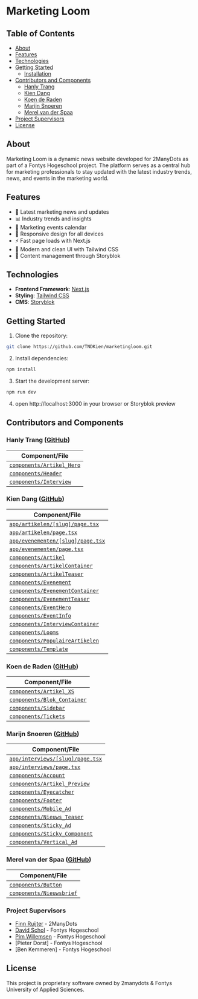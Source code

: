 # Marketing Loom

## Table of Contents

- [About](#about)
- [Features](#features)
- [Technologies](#technologies)
- [Getting Started](#getting-started)
  - [Installation](#getting-started)
- [Contributors and Components](#contributors-and-components)
  - [Hanly Trang](#hanly-trang-github)
  - [Kien Dang](#kien-dang-github)
  - [Koen de Raden](#koen-de-raden-github)
  - [Marijn Snoeren](#marijn-snoeren-github)
  - [Merel van der Spaa](#merel-van-der-spaa-github)
- [Project Supervisors](#project-supervisors)
- [License](#license)

## About

Marketing Loom is a dynamic news website developed for 2ManyDots as part of a Fontys Hogeschool project. The platform serves as a central hub for marketing professionals to stay updated with the latest industry trends, news, and events in the marketing world.

## Features

- 📰 Latest marketing news and updates
- 📊 Industry trends and insights
- 📅 Marketing events calendar
- 📱 Responsive design for all devices
- ⚡ Fast page loads with Next.js
- 🎨 Modern and clean UI with Tailwind CSS
- 📝 Content management through Storyblok

## Technologies

- **Frontend Framework**: [Next.js](https://nextjs.org/)
- **Styling**: [Tailwind CSS](https://tailwindcss.com/)
- **CMS**: [Storyblok](https://www.storyblok.com/)

## Getting Started

1. Clone the repository:

```bash
git clone https://github.com/TNDKien/marketingloom.git
```

2. Install dependencies:

```bash
npm install
```

3. Start the development server:

```bash
npm run dev
```

4. open http://localhost:3000 in your browser or Storyblok preview

## Contributors and Components

### Hanly Trang ([GitHub](https://github.com/hanlyvt))

| Component/File                                       |
| ---------------------------------------------------- |
| [`components/Artikel_Hero`](components/Artikel_Hero) |
| [`components/Header`](components/Header)             |
| [`components/Interview`](components/Interview)       |

### Kien Dang ([GitHub](https://github.com/TNDKien))

| Component/File                                                       |
| -------------------------------------------------------------------- |
| [`app/artikelen/[slug]/page.tsx`](app/artikelen/[slug]/page.tsx)     |
| [`app/artikelen/page.tsx`](app/artikelen/page.tsx)                   |
| [`app/evenementen/[slug]/page.tsx`](app/evenementen/[slug]/page.tsx) |
| [`app/evenementen/page.tsx`](app/evenementen/page.tsx)               |
| [`components/Artikel`](components/Artikel)                           |
| [`components/ArtikelContainer`](components/ArtikelContainer)         |
| [`components/ArtikelTeaser`](components/ArtikelTeaser)               |
| [`components/Evenement`](components/Evenement)                       |
| [`components/EvenementContainer`](components/EvenementContainer)     |
| [`components/EvenementTeaser`](components/EvenementTeaser)           |
| [`components/EventHero`](components/EventHero)                       |
| [`components/EventInfo`](components/EventInfo)                       |
| [`components/InterviewContainer`](components/InterviewContainer)     |
| [`components/Looms`](components/Looms)                               |
| [`components/PopulaireArtikelen`](components/PopulaireArtikelen)     |
| [`components/Template`](components/Template)                         |

### Koen de Raden ([GitHub](https://github.com/koenderaden))

| Component/File                                           |
| -------------------------------------------------------- |
| [`components/Artikel_XS`](components/Artikel_XS)         |
| [`components/Blok_Container`](components/Blok_Container) |
| [`components/Sidebar`](components/Sidebar)               |
| [`components/Tickets`](components/Tickets)               |

### Marijn Snoeren ([GitHub](https://github.com/Marijn-Snoeren))

| Component/File                                                     |
| ------------------------------------------------------------------ |
| [`app/interviews/[slug]/page.tsx`](app/interviews/[slug]/page.tsx) |
| [`app/interviews/page.tsx`](app/interviews/page.tsx)               |
| [`components/Account`](components/Account)                         |
| [`components/Artikel_Preview`](components/Artikel_Preview)         |
| [`components/Eyecatcher`](components/Eyecatcher)                   |
| [`components/Footer`](components/Footer)                           |
| [`components/Mobile_Ad`](components/Mobile_Ad)                     |
| [`components/Nieuws_Teaser`](components/Nieuws_Teaser)             |
| [`components/Sticky_Ad`](components/Sticky_Ad)                     |
| [`components/Sticky_Component`](components/Sticky_Component)       |
| [`components/Vertical_Ad`](components/Vertical_Ad)                 |

### Merel van der Spaa ([GitHub](https://github.com/merelmae))

| Component/File                                     |
| -------------------------------------------------- |
| [`components/Button`](components/Button)           |
| [`components/Nieuwsbrief`](components/Nieuwsbrief) |

### Project Supervisors

- [Finn Ruijter](https://github.com/finnruijter) - 2ManyDots
- [David Schol](https://github.com/docentdavid) - Fontys Hogeschool
- [Pim Willemsen](https://github.com/pimwillems) - Fontys Hogeschool
- [Pieter Dorst] - Fontys Hogeschool
- [Ben Kemmeren] - Fontys Hogeschool

## License

This project is proprietary software owned by 2manydots & Fontys University of Applied Sciences.
